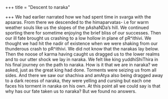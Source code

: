 +++
title = "Descent to naraka"

+++
We had earlier narrated how we had spent time in svarga with the
apsaras. From there we descended to the himaparvatas- i.e for warm
weather souls like us the slopes of the pAshaNDa’s hill. We continued
sporting there for sometime enjoying the brief bliss of our successes.
Then our ill fate brought us crashing to a low hollow in plane of
pR^ithivi. We thought we had hit the nadir of existence when we were
shaking from our thunderous crash to pR^ithivi. We did not know that the
narakas lay below. Then the noose of karma having caught us dragged us
to the lower realms and to our utter shock we lay in naraka. We felt
like king yuddhiShiThira in his final journey on the path to naraka. How
is it that we are in naraka? we asked, just as the great king had done.
Torments were seizing us from all sides. And there we saw our shachiva
and amAtya also being dragged away to a dark recess of naraka, they were
yelling and cursing but each one faces his torment in naraka on his own.
At this point all we could say is that why has our fate taken us to
naraka? But we found no answers.
